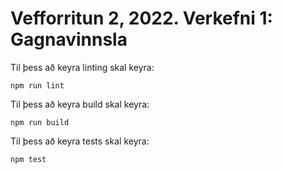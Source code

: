 # Vefforritun 2, 2022. Verkefni 1: Gagnavinnsla

Til þess að keyra linting skal keyra:

```
npm run lint
```

Til þess að keyra build skal keyra:

```
npm run build
```

Til þess að keyra tests skal keyra:

```
npm test
```
